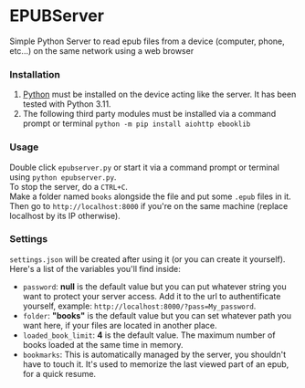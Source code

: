 # EPUBServer
Simple Python Server to read epub files from a device (computer, phone, etc...) on the same network using a web browser

### Installation
1. [Python](https://www.python.org/downloads/) must be installed on the device acting like the server. It has been tested with Python 3.11.
2. The following third party modules must be installed via a command prompt or terminal `python -m pip install aiohttp ebooklib`

### Usage
Double click `epubserver.py` or start it via a command prompt or terminal using `python epubserver.py`.  
To stop the server, do a `CTRL+C`.  
Make a folder named `books` alongside the file and put some `.epub` files in it.  
Then go to `http://localhost:8000` if you're on the same machine (replace localhost by its IP otherwise).  

### Settings
`settings.json` will be created after using it (or you can create it yourself).  
Here's a list of the variables you'll find inside:  
- `password`: **null** is the default value but you can put whatever string you want to protect your server access. Add it to the url to authentificate yourself, example: `http://localhost:8000/?pass=My_password`.
- `folder`: **"books"** is the default value but you can set whatever path you want here, if your files are located in another place.  
- `loaded_book_limit`: **4** is the default value. The maximum number of books loaded at the same time in memory.  
- `bookmarks`: This is automatically managed by the server, you shouldn't have to touch it. It's used to memorize the last viewed part of an epub, for a quick resume.
  
